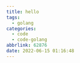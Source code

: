 ```yaml
---
title: hello
tags:
  - golang
categories:
  - code
  - code-golang
abbrlink: 62876
date: 2022-06-15 01:16:48
---
```


<!--more-->